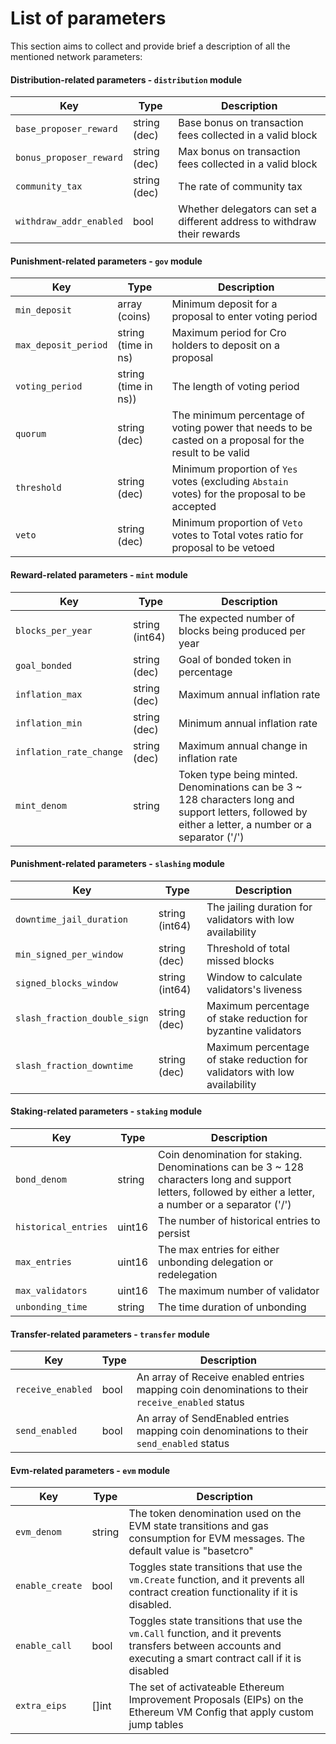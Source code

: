 # List of parameters

This section aims to collect and provide brief a description of all the mentioned network parameters:

#### Distribution-related parameters - `distribution` module

| Key                     | Type         | Description                                                              |
| ----------------------- | ------------ | ------------------------------------------------------------------------ |
| `base_proposer_reward`  | string (dec) | Base bonus on transaction fees collected in a valid block                |
| `bonus_proposer_reward` | string (dec) | Max bonus on transaction fees collected in a valid block                 |
| `community_tax`         | string (dec) | The rate of community tax                                                |
| `withdraw_addr_enabled` | bool         | Whether delegators can set a different address to withdraw their rewards |

#### Punishment-related parameters - `gov` module

| Key                  | Type                 | Description                                                                                             |
| -------------------- | -------------------- | ------------------------------------------------------------------------------------------------------- |
| `min_deposit`        | array (coins)        | Minimum deposit for a proposal to enter voting period                                                   |
| `max_deposit_period` | string (time in ns)  | Maximum period for Cro holders to deposit on a proposal                                                 |
| `voting_period`      | string (time in ns)) | The length of voting period                                                                             |
| `quorum`             | string (dec)         | The minimum percentage of voting power that needs to be casted on a proposal for the result to be valid |
| `threshold`          | string (dec)         | Minimum proportion of `Yes` votes (excluding `Abstain` votes) for the proposal to be accepted           |
| `veto`               | string (dec)         | Minimum proportion of `Veto` votes to Total votes ratio for proposal to be vetoed                       |

#### Reward-related parameters - `mint` module

| Key                     | Type           | Description                                                                                                                                            |
| ----------------------- | -------------- | ------------------------------------------------------------------------------------------------------------------------------------------------------ |
| `blocks_per_year`       | string (int64) | The expected number of blocks being produced per year                                                                                                  |
| `goal_bonded`           | string (dec)   | Goal of bonded token in percentage                                                                                                                     |
| `inflation_max`         | string (dec)   | Maximum annual inflation rate                                                                                                                          |
| `inflation_min`         | string (dec)   | Minimum annual inflation rate                                                                                                                          |
| `inflation_rate_change` | string (dec)   | Maximum annual change in inflation rate                                                                                                                |
| `mint_denom`            | string         | Token type being minted. Denominations can be 3 \~ 128 characters long and support letters, followed by either a letter, a number or a separator ('/') |

#### Punishment-related parameters - `slashing` module

| Key                          | Type           | Description                                                                |
| ---------------------------- | -------------- | -------------------------------------------------------------------------- |
| `downtime_jail_duration`     | string (int64) | The jailing duration for validators with low availability                  |
| `min_signed_per_window`      | string (dec)   | Threshold of total missed blocks                                           |
| `signed_blocks_window`       | string (int64) | Window to calculate validators's liveness                                  |
| `slash_fraction_double_sign` | string (dec)   | Maximum percentage of stake reduction for byzantine validators             |
| `slash_fraction_downtime`    | string (dec)   | Maximum percentage of stake reduction for validators with low availability |

#### Staking-related parameters - `staking` module

| Key                  | Type   | Description                                                                                                                                                  |
| -------------------- | ------ | ------------------------------------------------------------------------------------------------------------------------------------------------------------ |
| `bond_denom`         | string | Coin denomination for staking. Denominations can be 3 \~ 128 characters long and support letters, followed by either a letter, a number or a separator ('/') |
| `historical_entries` | uint16 | The number of historical entries to persist                                                                                                                  |
| `max_entries`        | uint16 | The max entries for either unbonding delegation or redelegation                                                                                              |
| `max_validators`     | uint16 | The maximum number of validator                                                                                                                              |
| `unbonding_time`     | string | The time duration of unbonding                                                                                                                               |

#### Transfer-related parameters - `transfer` module

| Key               | Type | Description                                                                                      |
| ----------------- | ---- | ------------------------------------------------------------------------------------------------ |
| `receive_enabled` | bool | An array of Receive enabled entries mapping coin denominations to their `receive_enabled` status |
| `send_enabled`    | bool | An array of SendEnabled entries mapping coin denominations to their `send_enabled` status        |

#### Evm-related parameters - `evm` module

| Key             | Type   | Description                                                                                                                                                 |
| --------------- | ------ | ----------------------------------------------------------------------------------------------------------------------------------------------------------- |
| `evm_denom`     | string | The token denomination used on the EVM state transitions and gas consumption for EVM messages. The default value is "basetcro"                              |
| `enable_create` | bool   | Toggles state transitions that use the `vm.Create` function, and it prevents all contract creation functionality if it is disabled.                         |
| `enable_call`   | bool   | Toggles state transitions that use the `vm.Call` function, and it prevents transfers between accounts and executing a smart contract call if it is disabled |
| `extra_eips`    | \[]int | The set of activateable Ethereum Improvement Proposals (EIPs) on the Ethereum VM Config that apply custom jump tables                                       |

